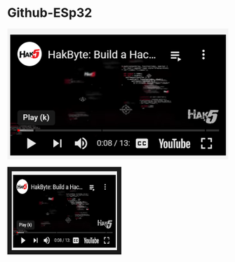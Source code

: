 # Github-ESp32
![Youtube ESP32 video](https://github.com/kokolati809/Github-ESp32/blob/main/Capture.PNG)

<a href="http://www.youtube.com/watch?feature=player_embedded&v=41Lymi6rXA8&list=PLLikBZAto8K7zrkQQYOfoY9404SBhXeQr" target="_blank"><img src="https://github.com/kokolati809/Github-ESp32/blob/main/Capture.PNG" alt="IMAGE ALT TEXT HERE" width="240" height="180" border="10" /></a>
